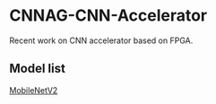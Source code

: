 # CNNAG-CNN-Accelerator
Recent work on CNN accelerator based on FPGA.
## Model list
[MobileNetV2](mobilenetv2)
